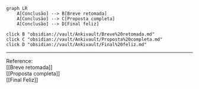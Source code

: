 ```mermaid
graph LR
	A[Conclusão] --> B[Breve retomada]
    A[Conclusão] --> C[Proposta completa]
    A[Conclusão] --> D[Final feliz]

click B "obsidian://vault/Ankivault/Breve%20retomada.md"
click C "obsidian://vault/Ankivault/Proposta%20completa.md"
click D "obsidian://vault/Ankivault/Final%20feliz.md"
``` 

---
Reference:\
[[Breve retomada]]\
[[Proposta completa]]\
[[Final Feliz]]